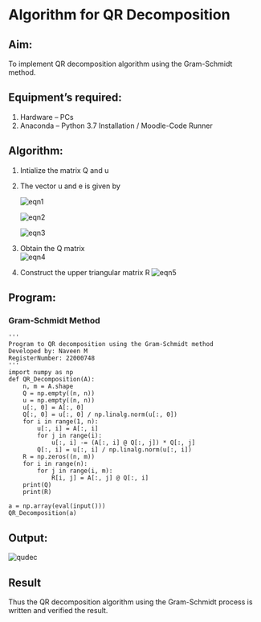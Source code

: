 # Algorithm for QR Decomposition
## Aim:
To implement QR decomposition algorithm using the Gram-Schmidt method.
## Equipment’s required:
1.	Hardware – PCs
2.	Anaconda – Python 3.7 Installation / Moodle-Code Runner
## Algorithm:
1.	Intialize the matrix Q and u
2.	The vector u and e is given by

    ![eqn1](./ex4.jpg)

    ![eqn2](./ex6.jpg)

    ![eqn3](./ex3.jpg)

3.	Obtain the Q matrix   
    ![eqn4](./ex1.jpg)
4.	Construct the upper triangular matrix R
    ![eqn5](./ex2.jpg)



## Program:
### Gram-Schmidt Method
```
''' 
Program to QR decomposition using the Gram-Schmidt method
Developed by: Naveen M
RegisterNumber: 22000748
'''
import numpy as np
def QR_Decomposition(A):
    n, m = A.shape
    Q = np.empty((n, n))
    u = np.empty((n, n))
    u[:, 0] = A[:, 0]
    Q[:, 0] = u[:, 0] / np.linalg.norm(u[:, 0])
    for i in range(1, n):
        u[:, i] = A[:, i]
        for j in range(i):
            u[:, i] -= (A[:, i] @ Q[:, j]) * Q[:, j]
        Q[:, i] = u[:, i] / np.linalg.norm(u[:, i])
    R = np.zeros((n, m))
    for i in range(n):
        for j in range(i, m):
            R[i, j] = A[:, j] @ Q[:, i]
    print(Q)
    print(R)

a = np.array(eval(input()))
QR_Decomposition(a)

```

## Output:
![qudec](https://user-images.githubusercontent.com/117974950/213974946-e02481b4-850e-4001-a9ee-0eeb1e1a5b70.png)


## Result
Thus the QR decomposition algorithm using the Gram-Schmidt process is written and verified the result.
